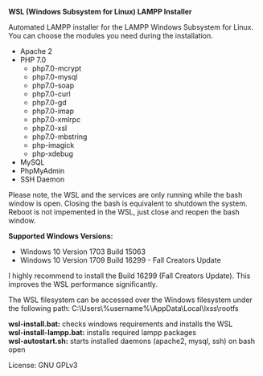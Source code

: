 **WSL (Windows Subsystem for Linux) LAMPP Installer**

Automated LAMPP installer for the LAMPP Windows Subsystem for Linux. You can choose the modules you need during the installation.

- Apache 2
- PHP 7.0
  - php7.0-mcrypt 
  - php7.0-mysql 
  - php7.0-soap 
  - php7.0-curl 
  - php7.0-gd 
  - php7.0-imap 
  - php7.0-xmlrpc 
  - php7.0-xsl 
  - php7.0-mbstring
  - php-imagick
  - php-xdebug
- MySQL
- PhpMyAdmin
- SSH Daemon

Please note, the WSL and the services are only running while the bash window is open. Closing the bash is equivalent to shutdown the system. Reboot is not impemented in the WSL, just close and reopen the bash window.

**Supported Windows Versions:**
- Windows 10 Version 1703 Build 15063
- Windows 10 Version 1709 Build 16299 - Fall Creators Update

I highly recommend to install the Build 16299 (Fall Creators Update). This improves the WSL performance significantly.

The WSL filesystem can be accessed over the Windows filesystem under the following path: 
C:\Users\\%username%\AppData\Local\lxss\rootfs

<b>wsl-install.bat:</b> checks windows requirements and installs the WSL<br />
<b>wsl-install-lampp.bat:</b> installs required lampp packages<br />
<b>wsl-autostart.sh:</b> starts installed daemons (apache2, mysql, ssh) on bash open<br />

License: GNU GPLv3
